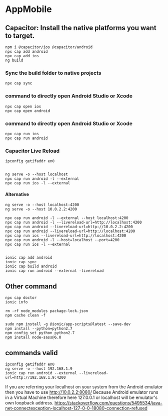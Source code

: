 # AppMobile

## Capacitor: Install the native platforms you want to target.
```
npm i @capacitor/ios @capacitor/android
npx cap add android
npx cap add ios
ng build
```

### Sync the build folder to native projects
```
npx cap sync
```

### command to directly open Android Studio or Xcode
```
npx cap open ios
npx cap open android
```

### command to directly open Android Studio or Xcode
```
npx cap run ios
npx cap run android
```

### Capacitor Live Reload
```
ipconfig getifaddr en0


ng serve -o --host localhost
npx cap run android -l --external
npx cap run ios -l --external
```

#### Alternative
```
ng serve -o --host localhost:4200
ng serve -o --host 10.0.2.2:4200

npx cap run android -l --external --host localhost:4200
npx cap run android -l --livereload-url=http://localhost:4200
npx cap run android --livereload-url=http://10.0.2.2:4200
npx cap run android --livereload-url=http://localhost:4200
npx cap run ios --livereload-url=http://localhost:4200
npx cap run android -l --host=localhost --port=4200
npx cap run ios -l --external


ionic cap add android
ionic cap sync
ionic cap build android
ionic cap run android --external -livereload
```

## Other command
```
npx cap doctor
ionic info

rm -rf node_modules package-lock.json
npm cache clean -f

sudo npm install -g @ionic/app-scripts@latest --save-dev
npm install --python=python2.7 
npm config set python python2.7
npm install node-sass@6.0 
```
## commands valid
```
ipconfig getifaddr en0
ng serve -o --host 192.168.1.9
ionic cap run android --external --livereload-url=http://192.168.1.9:4200
```

If you are referring your localhost on your system from the Android emulator then you have to use http://10.0.2.2:8080/ Because Android emulator runs in a Virtual Machine therefore here 127.0.0.1 or localhost will be emulator's own loopback address.
https://stackoverflow.com/questions/5495534/java-net-connectexception-localhost-127-0-0-18080-connection-refused
